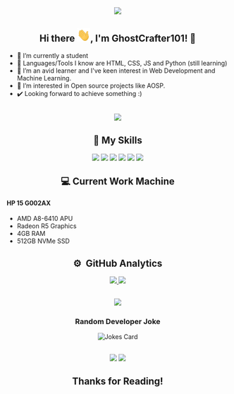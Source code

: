 <div align=center><img src="https://github.com/GhostCrafter101/GhostCrafter101/assets/73681993/eb256739-435f-4e8c-baf9-7c1b525f7445"></div>

<h2 align=center>Hi there <img src="https://raw.githubusercontent.com/ABSphreak/ABSphreak/master/gifs/Hi.gif" width="30px" height="30px">, I'm <b>GhostCrafter101! 👋</b></h2>

- 🌱 I’m currently a student
- 👀 Languages/Tools I know are HTML, CSS, JS and Python (still learning)
- 💞️ I’m an avid learner and I've keen interest in Web Development and Machine Learning.
- 👀 I’m interested in Open source projects like AOSP.
- ✔️ Looking forward to achieve something :)
<br>
<div align=center><img src="https://lanyard.kyrie25.me/api/494093558689562624?waveColor=8B8BFA&waveSpotifyColor=0094f0&gradient=0094f0-054bfc-4305fc&imgStyle=square"></div>
<h2 align=center>💼 My Skills</h2>
<p align="center">
 <img src="https://img.shields.io/badge/adobe%20premiere%20pro%20-9500ff?&style=for-the-badge&logo=adobe%20premiere%20pro&logoColor=white"/> 
 <img src="https://img.shields.io/badge/adobe%20photoshop%20-%2331A8FF.svg?&style=for-the-badge&logo=adobe%20photoshop&logoColor=white"/> 
 <img src="https://img.shields.io/badge/html5%20-%23E34F26.svg?&style=for-the-badge&logo=html5&logoColor=white"/> 
 <img src="https://img.shields.io/badge/css3%20-%231572B6.svg?&style=for-the-badge&logo=css3&logoColor=white"/>
 <img src="https://img.shields.io/badge/react-%2320232a.svg?style=for-the-badge&logo=react&logoColor=%2361DAFB"/> 
 <img src="https://img.shields.io/badge/javascript%20-%23323330.svg?&style=for-the-badge&logo=javascript&logoColor=%23F7DF1E"/>
</p>

<h2 align=center>💻 Current Work Machine </h2>

#### HP 15 G002AX
- AMD A8-6410 APU   
- Radeon R5 Graphics
- 4GB RAM
- 512GB NVMe SSD

<h2 align=center> ⚙️ &nbsp;GitHub Analytics </h2>
<p align="center">
<a href="https://github.com/GhostCrafter101">
<img height="180em" src="https://github-readme-stats-eight-theta.vercel.app/api?username=GhostCrafter101&show_icons=true&theme=nightowl&include_all_commits=true&count_private=true"/>
<img height="180em" src="https://github-readme-stats-eight-theta.vercel.app/api/top-langs/?username=GhostCrafter101&layout=compact&langs_count=8&theme=nightowl"/>
</a>
</p>
<br>

<div align=center>
 <img src="https://stats.quine.sh/GhostCrafter101/languages-over-time?theme=dark">
 <h3>Random Developer Joke</h3>
 <img src="https://readme-jokes.vercel.app/api" alt="Jokes Card" />
</div>
<br>
<p align=center>
 <img src="https://komarev.com/ghpvc/?username=GhostCrafter101&style=flat-square"/>
 <img src="https://img.shields.io/badge/dynamic/json?logo=github&label=GitHub+Followers&labelColor=282c34&color=181717&query=%24.data.totalSubs&url=https%3A%2F%2Fapi.spencerwoo.com%2Fsubstats%2F%3Fsource%3Dgithub%26queryKey%3DGhostCrafter101&longCache=true"/>
</p>
<h2 align="center">Thanks for Reading!</h2>

<!-- ### ⚙️ &nbsp;Holopin Board
<img align="left" alt="Twitter " width="22px" src="https://github.com/GhostCrafter101/GhostCrafter101/assets/73681993/e9dbf930-9f02-4f00-95ea-7a9e5054672f" />
</a>
<a href="https://t.me/ghostcrafter101">
  <img align="left" alt="Telegram" width="22px" src="https://github.com/GhostCrafter101/GhostCrafter101/assets/73681993/5dd4c701-87b6-4640-a8c0-676aaab9c7fa" />
</a>
<a href="#">
  <img align="left" alt="ghostcrafter101" width="22px" src="https://github.com/GhostCrafter101/GhostCrafter101/assets/73681993/694ba34b-9396-4bd9-983c-fa9f2c5eed5a" />ghostcrafter101
</a>
[![@sarthakroy2002's Holopin board](https://holopin.io/api/user/board?user=GhostCrafter101)](https://holopin.io/@GhostCrafter101) --!>
